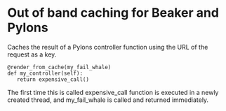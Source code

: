 Out of band caching for Beaker and Pylons
=========================================

Caches the result of a Pylons controller function using the URL of the request as a key.

    @render_from_cache(my_fail_whale)
    def my_controller(self):
       return expensive_call()

The first time this is called expensive_call function is executed in a newly created thread, and my_fail_whale is called and returned immediately.
